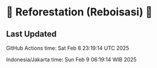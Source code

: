 
# 🌳 Reforestation (Reboisasi) 🌲

## Last Updated

GitHub Actions time: Sat Feb  8 23:19:14 UTC 2025

Indonesia/Jakarta time: Sun Feb  9 06:19:14 WIB 2025
